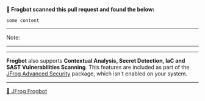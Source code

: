 **🚨 Frogbot scanned this pull request and found the below:**

```
some content
```

---
Note:

---

---
**Frogbot** also supports **Contextual Analysis, Secret Detection, IaC and SAST Vulnerabilities Scanning**. This features are included as part of the [JFrog Advanced Security](https://jfrog.com/advanced-security) package, which isn't enabled on your system.

---
[🐸 JFrog Frogbot](https://docs.jfrog-applications.jfrog.io/jfrog-applications/frogbot)